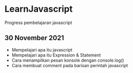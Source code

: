 # LearnJavascript
Progress pembelajaran javascript

## 30 November 2021
* Mempelajari apa itu javascript
* Mempelajari apa itu Expression & Statement
* Cara menampilkan pesan konsole dengan console.log()
* Cara membuat comment pada barisan perintah javascript
